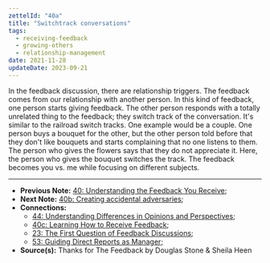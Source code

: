 ```yaml
---
zettelId: "40a"
title: "Switchtrack conversations"
tags:
  - receiving-feedback
  - growing-others
  - relationship-management
date: 2021-11-28
updateDate: 2023-09-21
---
```


In the feedback discussion, there are relationship triggers. The feedback comes from our relationship with another person. In this kind of feedback, one person starts giving feedback. The other person responds with a totally unrelated thing to the feedback; they switch track of the conversation. It's similar to the railroad switch tracks. One example would be a couple. One person buys a bouquet for the other, but the other person told before that they don't like bouquets and starts complaining that no one listens to them. The person who gives the flowers says that they do not appreciate it. Here, the person who gives the bouquet switches the track. The feedback becomes you vs. me while focusing on different subjects.

---

- **Previous Note:** [40: Understanding the Feedback You Receive](/notes/40/);
- **Next Note:** [40b: Creating accidental adversaries](/notes/40b/);
- **Connections:**
  - [44: Understanding Differences in Opinions and Perspectives](/notes/44/);
  - [40c: Learning How to Receive Feedback](/notes/40c/);
  - [23: The First Question of Feedback Discussions](/notes/23/);
  - [53: Guiding Direct Reports as Manager](/notes/53/);
- **Source(s):** Thanks for The Feedback by Douglas Stone & Sheila Heen
